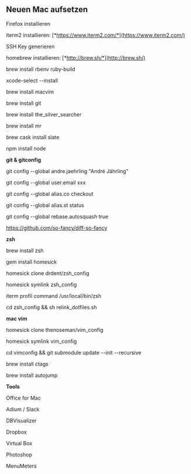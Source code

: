 **Neuen Mac aufsetzen**
---------------------------

Firefox installieren

iterm2 installieren:
[*https://www.iterm2.com/*](https://www.iterm2.com/)

SSH Key generieren

homebrew installieren: [*http://brew.sh/*](http://brew.sh/)

brew install rbenv ruby-build

xcode-select --install

brew install macvim

brew install git

brew install the_silver_searcher

brew install mr

brew cask install slate

npm install node


**git & gitconfig**

git config --global andre.jaehrling "André Jährling"

git config --global user.email xxx

git config --global alias.co checkout

git config --global alias.st status

git config --global rebase.autosquash true

https://github.com/so-fancy/diff-so-fancy


**zsh**

brew install zsh

gem install homesick

homesick clone drdent/zsh\_config

homesick symlink zsh\_config

iterm profil command /usr/local/bin/zsh

cd zsh_config && sh relink_dotfiles.sh


**mac vim**

homesick clone thenoseman/vim\_config

homesick symlink vim\_config

cd vimconfig && git submodule update --init --recursive

brew install ctags

brew install autojump


**Tools**

Office for Mac

Adium / Slack

DBVisualizer

Dropbox

Virtual Box

Photoshop

MenuMeters
